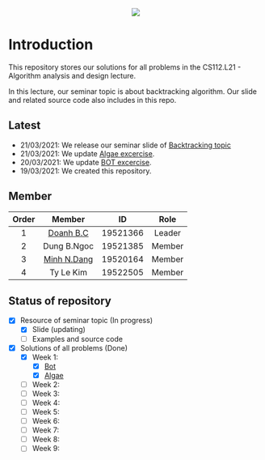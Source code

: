 <p align="center">
  <img src="https://user-images.githubusercontent.com/56221762/111880949-da1dd580-89e0-11eb-876c-a68752260d3b.png">
</p>

# Introduction

This repository stores our solutions for all problems in the CS112.L21 - Algorithm analysis and design lecture.

In this lecture, our seminar topic is about backtracking algorithm. Our slide and related source code also includes in this repo.

## Latest

- 21/03/2021: We release our seminar slide of [Backtracking topic](Seminar)
- 21/03/2021: We update [Algae excercise](Assignments/Week1/Algae).
- 20/03/2021: We update [BOT excercise](Assignments/Week1/BOT).
- 19/03/2021: We created this repository.

## Member

|Order|    Member         |  ID        | Role 
|:---:| :-----------:     | :--:       | :--: 
|1    |    [Doanh B.C](https://github.com/caodoanh2001/)      |  19521366  | Leader
|2    |    Dung B.Ngoc    |  19521385  | Member
|3    |    [Minh N.Dang](https://github.com/ELO102)    |  19520164  | Member
|4    |    Ty Le Kim      |  19522505  | Member

## Status of repository

- [x] Resource of seminar topic (In progress)
    - [x] Slide (updating)
    - [ ] Examples and source code
- [x] Solutions of all problems (Done)
    - [x] Week 1:
        - [x] [Bot](Assignments/Week1/BOT)
        - [x] [Algae](Assignments/Week1/Algae)
    - [ ] Week 2:
    - [ ] Week 3:
    - [ ] Week 4:
    - [ ] Week 5:
    - [ ] Week 6:
    - [ ] Week 7:
    - [ ] Week 8:
    - [ ] Week 9:
